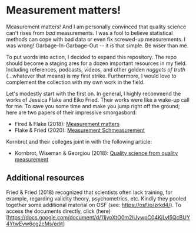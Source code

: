 # Measurement matters!

Measurement matters! And I am personally convinced that quality science can't
rises from *bad* measurements. I was a fool to believe statistical methods can
cope with bad data or even fix screwed-up measurements. I was wrong!
Garbage-In-Garbage-Out -- it is that simple. Be wiser than me.

To put words into action, I decided to expand this repository. The repo should
become a staging ares for a dozen important resources in my field. Including
references, podcasts, videos, and other golden *nuggets of truth* (...whatever
that means) is my first strike. Furthermore, I would love to complement the
collection with my own work in the field.

Let's modestly start with the first on. In general, I highly recommend the
works of Jessica Flake and Eiko Fried. Their works were like a wake-up call for
me. To save you some time and make you jump right off the ground; here are two
papers of their impressive smorgasbord: 

- Fired & Flake (2018): [Measurement matters](https://www.psychologicalscience.org/observer/measurement-matters)
- Flake & Fried (2020): [Measurement Schmeasurement](https://journals.sagepub.com/doi/10.1177/2515245920952393)

Kornbrot and their colleges joint in with the following article: 

- Kornbrot, Wiseman & Georgiou (2018): [Quality science from quality measurement](https://journals.plos.org/plosone/article?id=10.1371/journal.pone.0192808)

## Additional resources

Fried & Fried (2018) recognized that scientists often lack training, for
example, regarding validity theory, psychometrics, etc. Kindly they pooled
together some additional material on OSF (see: https://osf.io/zrkd4/). To
access the documents directly, click
(here)[https://docs.google.com/document/d/11jyoXtO0m2lUywpC04KjLvI5QcBUY4YtwEvw6cg2cMs/edit]

